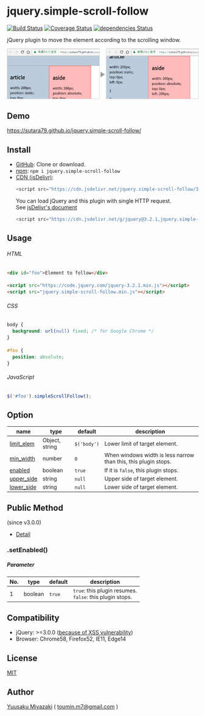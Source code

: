 # jquery.simple-scroll-follow

[![Build Status](https://travis-ci.org/sutara79/jquery.simple-scroll-follow.svg?branch=master)](https://travis-ci.org/sutara79/jquery.simple-scroll-follow)
[![Coverage Status](https://coveralls.io/repos/github/sutara79/jquery.simple-scroll-follow/badge.svg?branch=master)](https://coveralls.io/github/sutara79/jquery.simple-scroll-follow?branch=master)
[![dependencies Status](https://david-dm.org/sutara79/jquery.simple-scroll-follow/status.svg)](https://david-dm.org/sutara79/jquery.simple-scroll-follow)

jQuery plugin to move the element according to the scrolling window.

![Sample image](sample/image.png)


## Demo
https://sutara79.github.io/jquery.simple-scroll-follow/


## Install
- [GitHub](https://github.com/sutara79/jquery.simple-scroll-follow): Clone or download.
- [npm](https://www.npmjs.com/package/jquery.simple-scroll-follow): `npm i jquery.simple-scroll-follow`
- [CDN (jsDelivr)](http://www.jsdelivr.com/projects/jquery.simple-scroll-follow):
    ```javascript
    <script src="https://cdn.jsdelivr.net/jquery.simple-scroll-follow/3.0.0/jquery.simple-scroll-follow.min.js"></script>
    ```
  You can load jQuery and this plugin with single HTTP request.  
  See [jsDelivr's document](https://github.com/jsdelivr/jsdelivr#load-multiple-files-with-single-http-request)
    ```javascript
    <script src="https://cdn.jsdelivr.net/g/jquery@3.2.1,jquery.simple-scroll-follow@3.0.0"></script>
    ```


## Usage
###### HTML
```html
<div id="foo">Element to follow</div>

<script src="https://code.jquery.com/jquery-3.2.1.min.js"></script>
<script src="jquery.simple-scroll-follow.min.js"></script>
```

###### CSS
```css
body {
  background: url(null) fixed; /* for Google Chrome */
}

#foo {
  position: absolute;
}
```

###### JavaScript
```javascript
$('#foo').simpleScrollFollow();
```


## Option
|name|type|default|description|
|--|--|--|--|
|[limit_elem](http://sutara79.github.io/jquery.simple-scroll-follow/#limit_elem)|Object, string|`$('body')`|Lower limit of target element.|
|[min_width](http://sutara79.github.io/jquery.simple-scroll-follow/#min_width)|number|`0`|When windows width is less narrow than this, this plugin stops.|
|[enabled](http://sutara79.github.io/jquery.simple-scroll-follow/#enabled)|boolean|`true`|If it is `false`, this plugin stops.|
|[upper_side](http://sutara79.github.io/jquery.simple-scroll-follow/#fixed-elem)|string|`null`|Upper side of target element.|
|[lower_side](http://sutara79.github.io/jquery.simple-scroll-follow/#fixed-elem)|string|`null`|Lower side of target element.|


## Public Method
(since v3.0.0)

- [Detail](http://localhost/gh-pages/jq-plugin/jquery.simple-scroll-follow/#public-method)

### .setEnabled()
##### Parameter

|No.|type|default|description|
|--|--|--|--|
|1|boolean|`true`|`true`: this plugin resumes.<br>`false`: this plugin stops.|


## Compatibility
- jQuery: >=3.0.0 ([because of XSS vulnerability](https://nodesecurity.io/advisories/jquery_xss))
- Browser: Chrome58, Firefox52, IE11, Edge14


## License
[MIT](https://www.opensource.org/licenses/mit-license.php)


## Author
[Yuusaku Miyazaki](http://sutara79.hatenablog.com/entry/2014/06/21/185709)
( <toumin.m7@gmail.com> )
